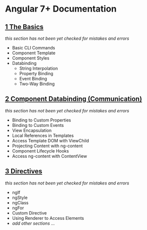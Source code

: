 # Angular 7+ Documentation

## [1 The Basics](./01.%20The%20Basics.md)
_this section has not been yet checked for mistakes and errors_
- Basic CLI Commands
- Component Template
- Component Styles
- Databinding
  - String Interpolation
  - Property Binding
  - Event Binding
  - Two-Way Binding

## [2 Component Databinding (Communication)](./02.%20Component%20Databinding%20(Communication).md)
_this section has not been yet checked for mistakes and errors_
- Binding to Custom Properties
- Binding to Custom Events
- View Encapsulation
- Local References in Templates
- Access Template DOM with ViewChild
- Projecting Content with ng-content
- Component Lifecycle Hooks
- Access ng-content with ContentView

## [3 Directives](./03.%20Directives.md)
_this section has not been yet checked for mistakes and errors_
- ngIf
- ngStyle
- ngClass
- ngFor
- Custom Directive
- Using Renderer to Access Elements
- _add other sections_ ...
